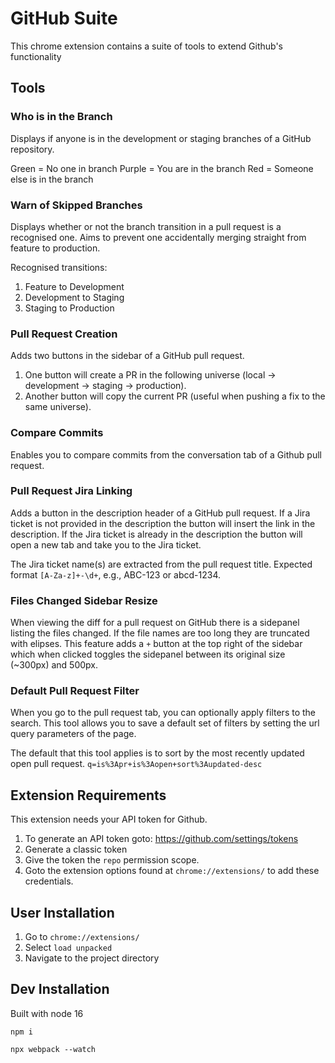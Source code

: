 # GitHub Suite

This chrome extension contains a suite of tools to extend Github's functionality

## Tools

### Who is in the Branch

Displays if anyone is in the development or staging branches of a GitHub repository.

Green = No one in branch
Purple = You are in the branch
Red = Someone else is in the branch

### Warn of Skipped Branches

Displays whether or not the branch transition in a pull request is a recognised one. Aims to prevent one accidentally merging straight from feature to production.

Recognised transitions:

1. Feature to Development
2. Development to Staging
3. Staging to Production

### Pull Request Creation

Adds two buttons in the sidebar of a GitHub pull request.

1. One button will create a PR in the following universe (local -> development -> staging -> production).
2. Another button will copy the current PR (useful when pushing a fix to the same universe).

### Compare Commits

Enables you to compare commits from the conversation tab of a Github pull request.

### Pull Request Jira Linking

Adds a button in the description header of a GitHub pull request. If a Jira ticket is not provided in the description the button will insert the link in the description. If the Jira ticket is already in the description the button will open a new tab and take you to the Jira ticket.

The Jira ticket name(s) are extracted from the pull request title. Expected format `[A-Za-z]+-\d+`, e.g., ABC-123 or abcd-1234.

### Files Changed Sidebar Resize

When viewing the diff for a pull request on GitHub there is a sidepanel listing the files changed. If the file names are too long they are truncated with elipses. This feature adds a `+` button at the top right of the sidebar which when clicked toggles the sidepanel between its original size (~300px) and 500px.

### Default Pull Request Filter

When you go to the pull request tab, you can optionally apply filters to the search. This tool allows you to save a default set of filters by setting the url query parameters of the page.

The default that this tool applies is to sort by the most recently updated open pull request.
`q=is%3Apr+is%3Aopen+sort%3Aupdated-desc`

## Extension Requirements

This extension needs your API token for Github.

1. To generate an API token goto: <https://github.com/settings/tokens>
2. Generate a classic token
3. Give the token the `repo` permission scope.
4. Goto the extension options found at `chrome://extensions/` to add these credentials.

## User Installation

1. Go to `chrome://extensions/`
2. Select `load unpacked`
3. Navigate to the project directory

## Dev Installation

Built with node 16

`npm i`

`npx webpack --watch`
